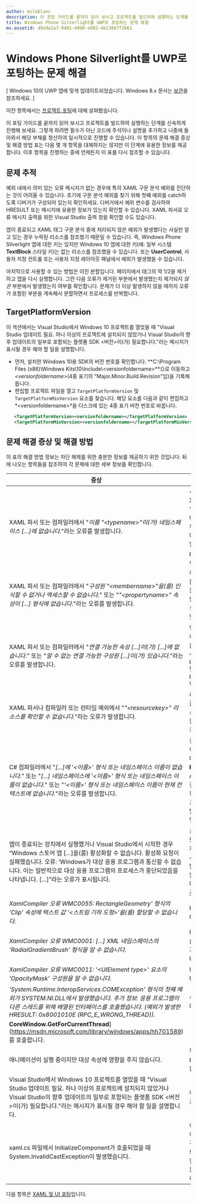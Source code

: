 ```yaml
---
author: mcleblanc
description: 이 포팅 가이드를 끝까지 읽어 보시고 프로젝트를 빌드하여 실행하는 단계를 신속하게 진행해 보세요.
title: Windows Phone Silverlight를 UWP로 포팅하는 문제 해결
ms.assetid: d9a9a2a7-9401-4990-a992-4b13887f2661
---
```


#  Windows Phone Silverlight를 UWP로 포팅하는 문제 해결

\[ Windows 10의 UWP 앱에 맞게 업데이트되었습니다. Windows 8.x 문서는 [보관](http://go.microsoft.com/fwlink/p/?linkid=619132)을 참조하세요. \]

이전 항목에서는 [프로젝트 포팅](wpsl-to-uwp-porting-to-a-uwp-project.md)에 대해 살펴봤습니다.

이 포팅 가이드를 끝까지 읽어 보시고 프로젝트를 빌드하여 실행하는 단계를 신속하게 진행해 보세요. 그렇게 하려면 필수가 아닌 코드에 주석이나 설명을 추가하고 나중에 돌아와서 해당 부채를 청산하여 일시적으로 진행할 수 있습니다. 이 항목의 문제 해결 증상 및 해결 방법 표는 다음 몇 개 항목을 대체하지는 않지만 이 단계에 유용한 정보를 제공합니다. 이후 항목을 진행하는 중에 언제든지 이 표를 다시 참조할 수 있습니다.

## 문제 추적

예외 내에서 의미 있는 오류 메시지가 없는 경우에 특히 XAML 구문 분석 예외를 진단하는 것이 어려울 수 있습니다. 초기에 구문 분석 예외를 찾기 위해 첫째 예외를 catch하도록 디버거가 구성되어 있는지 확인하세요. 디버거에서 예외 변수를 검사하여 HRESULT 또는 메시지에 유용한 정보가 있는지 확인할 수 있습니다. XAML 파서로 오류 메시지 출력을 위한 Visual Studio 출력 창을 확인할 수도 있습니다.

앱이 종료되고 XAML 태그 구문 분석 중에 처리되지 않은 예외가 발생했다는 사실만 알고 있는 경우 누락된 리소스를 참조했기 때문일 수 있습니다. 즉, Windows Phone Silverlight 앱에 대한 키는 있지만 Windows 10 앱에 대한 키(예: 일부 시스템 **TextBlock** 스타일 키)는 없는 리소스를 참조했을 수 있습니다. 또는 **UserControl**, 사용자 지정 컨트롤 또는 사용자 지정 레이아웃 패널에서 예외가 발생했을 수 있습니다.

마지막으로 사용할 수 있는 방법은 이진 분할입니다. 페이지에서 태그의 약 1/2을 제거하고 앱을 다시 실행합니다. 그런 다음 오류가 제거된 부분에서 발생했는지 제거되지 *않은* 부분에서 발생했는지 여부를 확인합니다. 문제가 더 이상 발생하지 않을 때까지 오류가 포함된 부분을 계속해서 분할하면서 프로세스를 반복합니다.

## TargetPlatformVersion

이 섹션에서는 Visual Studio에서 Windows 10 프로젝트를 열었을 때 "Visual Studio 업데이트 필요. 하나 이상의 프로젝트에 설치되지 않았거나 Visual Studio의 향후 업데이트의 일부로 포함되는 플랫폼 SDK &lt;버전&gt;이(가) 필요합니다."라는 메시지가 표시될 경우 해야 할 일을 설명합니다.

-   먼저, 설치한 Windows 10용 SDK의 버전 번호를 확인합니다. **C:\\Program Files (x86)\\Windows Kits\\10\\Include\\&lt;versionfoldername&gt;**으로 이동하고 *&lt;versionfoldername&gt;*(4중 표기의 "Major.Minor.Build.Revision"임)을 기록해 둡니다.
-   편집할 프로젝트 파일을 열고 `TargetPlatformVersion` 및 `TargetPlatformMinVersion` 요소를 찾습니다. 해당 요소를 다음과 같이 편집하고 *&lt;versionfoldername&gt;*을 디스크에 있는 4중 표기 버전 번호로 바꿉니다.

```xml
   <TargetPlatformVersion><versionfoldername></TargetPlatformVersion>
   <TargetPlatformMinVersion><versionfoldername></TargetPlatformMinVersion>
```

## 문제 해결 증상 및 해결 방법

이 표의 해결 방법 정보는 차단 해제를 위한 충분한 정보를 제공하기 위한 것입니다. 뒤에 나오는 항목들을 참조하여 각 문제에 대한 세부 정보를 확인합니다.

| 증상 | 해결 방법 |
|---------|--------|
| XAML 파서 또는 컴파일러에서 "_이름 "&lt;typename&gt;"이(가) 네임스페이스 […]에 없습니다._"라는 오류를 발생합니다. | &lt;typename&gt;이 사용자 지정 형식인 경우 XAML 태그의 네임스페이스 접두사 선언에서 "clr-namespace"를 "using"으로 변경하고 어셈블리 토큰을 제거합니다. 플랫폼 형식의 경우 형식이 UWP(유니버설 Windows 플랫폼)에 적용되지 않으므로 해당 형식을 찾고 태그를 업데이트합니다. 즉시 발생할 수 있는 예로는 `phone:PhoneApplicationPage` 및 `shell:SystemTray.IsVisible`이 있습니다. | 
| XAML 파서 또는 컴파일러에서 "_구성원 "&lt;membername&gt;"을(를) 인식할 수 없거나 액세스할 수 없습니다._" 또는 "_"&lt;propertyname&gt;" 속성이 [...] 형식에 없습니다_."라는 오류를 발생합니다. | 이러한 오류는 루트 **Page**와 같은 일부 형식 이름을 포팅한 이후에 표시되기 시작합니다. 구성원 또는 속성이 UWP에 적용되지 않으므로 해당 형식을 찾고 태그를 업데이트합니다. 즉시 발생할 수 있는 예로는 `SupportedOrientations` 및 `Orientation`이 있습니다. |
| XAML 파서 또는 컴파일러에서 "_연결 가능한 속성 [...]이(가) [...]에 없습니다._" 또는 "_알 수 없는 연결 가능한 구성원 [...]이(가) 있습니다_."라는 오류를 발생합니다. | 연결된 속성이 아닌 형식이 원인일 수 있습니다. 이 경우 형식에 이미 오류가 있으므로 해당 오류를 해결하면 이 오류가 해결됩니다. 즉시 발생할 수 있는 예로는 `phone:PhoneApplicationPage.Resources` 및 `phone:PhoneApplicationPage.DataContext`이 있습니다. | 
|XAML 파서나 컴파일러 또는 런타임 예외에서 "_"&lt;resourcekey&gt;" 리소스를 확인할 수 없습니다._"라는 오류가 발생합니다. | 리소스 키는 UWP(유니버설 Windows 플랫폼) 앱에 적용되지 않습니다. 올바른 해당 리소스를 찾아서 태그를 업데이트합니다. 즉시 발생할 수 있는 예로는 시스템 **TextBlock** 스타일 키(예: `PhoneTextNormalStyle`)가 있습니다. |
| C# 컴파일러에서 "_[...]에 '&lt;이름&gt;' 형식 또는 네임스페이스 이름이 없습니다._" 또는 "_[...] 네임스페이스에 '&lt;이름&gt;’ 형식 또는 네임스페이스 이름이 없습니다._" 또는 "_'&lt;이름&gt;' 형식 또는 네임스페이스 이름이 현재 컨텍스트에 없습니다._"라는 오류를 발생합니다. | 컴파일러가 형식에 대해 올바른 UWP 네임스페이스를 아직 인식하지 못했기 때문일 수 있습니다. 이 문제를 해결하려면 Visual Studio의 **Resolve** 명령을 사용합니다. <br/>API가 유니버설 디바이스 패밀리로 알려진 API 집합에 없는 경우(즉, API가 확장 SDK에서 구현된 경우) [확장 SDK](wpsl-to-uwp-porting-to-a-uwp-project.md#extension-sdks)를 사용합니다.<br/>포트가 덜 간단한 다른 경우도 있습니다. 즉시 발생할 수 있는 예로는 `DesignerProperties` 및 `BitmapImage`이 있습니다. | 
|앱이 종료되는 장치에서 실행했거나 Visual Studio에서 시작한 경우 “Windows 스토어 앱 […]을(를) 활성화할 수 없습니다. 활성화 요청이 실패했습니다. 오류: ‘Windows가 대상 응용 프로그램과 통신할 수 없습니다. 이는 일반적으로 대상 응용 프로그램의 프로세스가 중단되었음을 나타냅니다. […]”라는 오류가 표시됩니다. | 초기화 중에 개발자 페이지 또는 바인딩된 속성 또는 다른 형식에서 실행 중인 명령적 코드에 문제가 있을 수 있습니다. 또는 앱이 종료될 때 표시하려는 XAML 파일을 구문 분석 하는 중에 발생할 수 있습니다. Visual Studio에서 시작할 경우에는 시작 페이지에서 발생할 수 있습니다. 잘못된 리소스 키를 찾아서 이 항목의 [문제 추적](#tracking-down-issues) 섹션의 몇 가지 지침을 참조하세요.|
| _XamlCompiler 오류 WMC0055: RectangleGeometry' 형식의 'Clip' 속성에 텍스트 값 '&lt;스트림 기하 도형&gt;'을(를) 할당할 수 없습니다._ | UWP에서는 [Microsoft DirectX](https://msdn.microsoft.com/library/windows/desktop/ee663274) 및 XAML C++ UWP 앱의 형식입니다. |
| _XamlCompiler 오류 WMC0001: [...] XML 네임스페이스의 'RadialGradientBrush' 형식을 알 수 없습니다._ | UWP에는 **RadialGradientBrush** 형식이 없습니다. 태그에서 **RadialGradientBrush**를 제거하고 [Microsoft DirectX](https://msdn.microsoft.com/library/windows/desktop/ee663274) 및 XAML C++ UWP 앱의 일부 다른 형식을 사용합니다. |
| _XamlCompiler 오류 WMC0011: '&lt;UIElement type&gt;' 요소의 'OpacityMask' 구성원을 알 수 없습니다._ | UWP  [Microsoft DirectX](https://msdn.microsoft.com/library/windows/desktop/ee663274) 및 XAML C++ UWP 앱입니다. |
| _'System.Runtime.InteropServices.COMException' 형식의 첫째 예외가 SYSTEM.NI.DLL에서 발생했습니다. 추가 정보: 응용 프로그램이 다른 스레드를 위해 배열된 인터페이스를 호출했습니다. (예외가 발생한 HRESULT: 0x8001010E (RPC_E_WRONG_THREAD))._ | 수행 중인 작업을 UI 스레드에서 수행해야 합니다. [
            **CoreWindow.GetForCurrentThread**](https://msdn.microsoft.com/library/windows/apps/hh701589)를 호출합니다. |
| 애니메이션이 실행 중이지만 대상 속성에 영향을 주지 않습니다. | 독립 애니메이션으로 설정하거나 `EnableDependentAnimation="True"`를 설정합니다. [애니메이션](wpsl-to-uwp-porting-xaml-and-ui.md#animation)을 참조하세요. |
| Visual Studio에서 Windows 10 프로젝트를 열었을 때 "Visual Studio 업데이트 필요. 하나 이상의 프로젝트에 설치되지 않았거나 Visual Studio의 향후 업데이트의 일부로 포함되는 플랫폼 SDK &lt;버전&gt;이(가) 필요합니다."라는 메시지가 표시될 경우 해야 할 일을 설명합니다. | 이 항목의 [TargetPlatformVersion](#targetplatformversion) 섹션을 참조하세요. |
| xaml.cs 파일에서 InitializeComponent가 호출되었을 때 System.InvalidCastException이 발생했습니다. | 이 예외는 동일한 xaml.cs 파일을 공유하는 둘 이상의 xaml 파일(이 중 하나 이상이 MRT 정규화됨)이 있고 요소가 두 xaml 파일 간에 일관되지 않은 x:Name 특성을 갖고 있는 경우 발생할 수 있습니다. 두 xaml 파일의 동일한 요소에 동일한 이름을 추가하거나 이름을 완전히 생략하세요. | 

다음 항목은 [XAML 및 UI 포팅](wpsl-to-uwp-porting-xaml-and-ui.md)입니다.



<!--HONumber=May16_HO2-->


